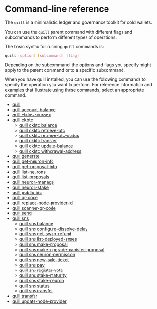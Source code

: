 # Command-line reference

The `quill` is a minimalistic ledger and governance toolkit for cold wallets.

You can use the `quill` parent command with different flags and subcommands to perform different types of operations.

The basic syntax for running `quill` commands is:

``` bash
quill [option] [subcommand] [flag]
```

Depending on the subcommand, the options and flags you specify might apply to the parent command or to a specific subcommand.

When you have quill installed, you can use the following commands to specify the operation you want to perform. For reference information and examples that illustrate using these commands, select an appropriate command.

-   [quill](./quill-parent.md)
-   [quill account-balance](./quill-account-balance.md)
-   [quill claim-neurons](./quill-claim-neurons.md)
-   [quill ckbtc](./ckbtc/index.md)
    -   [quill ckbtc balance](./ckbtc/quill-ckbtc-balance.md)
    -   [quill ckbtc retrieve-btc](./ckbtc/quill-ckbtc-retrieve-btc.md)
    -   [quill ckbtc retrieve-btc-status](./ckbtc/quill-ckbtc-retrieve-btc-status.md)
    -   [quill ckbtc transfer](./ckbtc/quill-ckbtc-transfer.md)
    -   [quill ckbtc update-balance](./ckbtc/quill-ckbtc-update-balance.md)
    -   [quill ckbtc withdrawal-address](./ckbtc/quill-ckbtc-withdrawal-address.md)
-   [quill generate](./quill-generate.md)
-   [quill get-neuron-info](./quill-get-neuron-info.md)
-   [quill get-proposal-info](./quill-get-proposal-info.md)
-   [quill list-neurons](./quill-list-neurons.md)
-   [quill list-proposals](./quill-list-proposals.md)
-   [quill neuron-manage](./quill-neuron-manage.md)
-   [quill neuron-stake](./quill-neuron-stake.md)
-   [quill public-ids](./quill-public-ids.md)
-   [quill qr-code](./quill-qr-code.md)
-   [quill replace-node-provider-id](./quill-replace-node-provider-id.md)
-   [quill scanner-qr-code](./quill-scanner-qr-code.md)
-   [quill send](./quill-send.md)
-   [quill sns](./sns/quill-sns.md)
    -   [quill sns balance](./sns/quill-sns-balance.md)
    -   [quill sns configure-dissolve-delay](./sns/quill-sns-configure-dissolve-delay.md)
    -   [quill sns get-swap-refund](./sns/quill-sns-get-swap-refund.md)
    -   [quill sns list-deployed-snses](./sns/quill-sns-list-deployed-snses.md)
    -   [quill sns make-proposal](./sns/quill-sns-make-proposal.md)
    -   [quill sns make-upgrade-canister-proposal](./sns/quill-sns-make-upgrade-canister-proposal.md)
    -   [quill sns neuron-permission](./sns/quill-sns-neuron-permission.md)
    -   [quill sns new-sale-ticket](./sns/quill-sns-new-sale-ticket.md)
    -   [quill sns pay](./sns/quill-sns-pay.md)
    -   [quill sns register-vote](./sns/quill-sns-register-vote.md)
    -   [quill sns stake-maturity](./sns/quill-sns-stake-maturity.md)
    -   [quill sns stake-neuron](./sns/quill-sns-stake-neuron.md)
    -   [quill sns status](./sns/quill-sns-status.md)
    -   [quill sns transfer](./sns/quill-sns-transfer.md)
-   [quill transfer](./quill-transfer.md)
-   [quill update-node-provider](./quill-update-node-provider.md)
